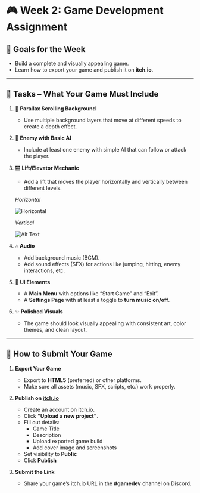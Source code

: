 # 🎮 Week 2: Game Development Assignment


## 🔧 Goals for the Week
- Build a complete and visually appealing game.
- Learn how to export your game and publish it on **itch.io**.

---

## 📝 Tasks – What Your Game Must Include

1. 🌌 **Parallax Scrolling Background**  
   - Use multiple background layers that move at different speeds to create a depth effect.

2. 🤖 **Enemy with Basic AI**  
   - Include at least one enemy with simple AI that can follow or attack the player.

3. 🛗 **Lift/Elevator Mechanic**  
   - Add a lift that moves the player horizontally and vertically between different levels.
   
   *Horizontal*

   ![Horizontal](https://media.giphy.com/media/v1.Y2lkPTc5MGI3NjExcDRlbm9uZ2oweGJib2JyZmt3c2FmcjZqbDEzcXJob28zOHJyNmRpOCZlcD12MV9naWZzX3NlYXJjaCZjdD1n/seP7yUAPbxsCJaNEal/giphy.gif)

   *Vertical*

   ![Alt Text](https://media2.giphy.com/media/v1.Y2lkPTc5MGI3NjExcjcxNDdqcnU0OXVzMmQ1azR3MDhkYXQ3Z3EwM3BsaXo1Z3AybXl6NCZlcD12MV9pbnRlcm5hbF9naWZfYnlfaWQmY3Q9Zw/mIg1Ik3KYxy0WylN3W/giphy.gif)

4. 🎶 **Audio**
   - Add background music (BGM).
   - Add sound effects (SFX) for actions like jumping, hitting, enemy interactions, etc.

5. 🧩 **UI Elements**
   - A **Main Menu** with options like “Start Game” and “Exit”.
   - A **Settings Page** with at least a toggle to **turn music on/off**.

6. ✨ **Polished Visuals**
   - The game should look visually appealing with consistent art, color themes, and clean layout.

---

## 🚀 How to Submit Your Game

1. **Export Your Game**
   - Export to **HTML5** (preferred) or other platforms.
   - Make sure all assets (music, SFX, scripts, etc.) work properly.

2. **Publish on [itch.io](https://itch.io)**
   - Create an account on itch.io.
   - Click **“Upload a new project”**.
   - Fill out details:
     - Game Title
     - Description
     - Upload exported game build
     - Add cover image and screenshots
   - Set visibility to **Public**
   - Click **Publish**

3. **Submit the Link**
   - Share your game’s itch.io URL in the **#gamedev** channel on Discord.
